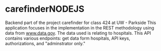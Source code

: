 # carefinderNODEJS
Backend part of the project carefinder for class 424 at UW - Parkside
This application focuses in the implementation in the REST methodology
  using data from www.data.gov. The data used is relating to hospitals.
This API contains  various endpoints: get data form hospitals, API keys, authorizations,
  and "adminstrator only."
  
